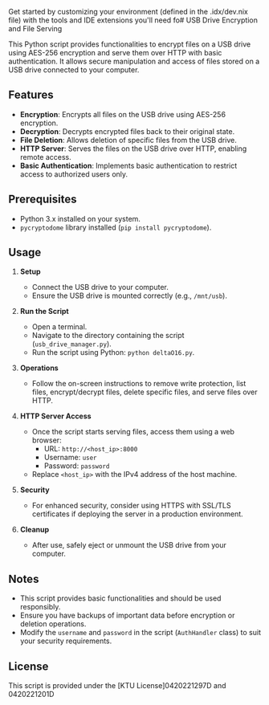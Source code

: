 Get started by customizing your environment (defined in the .idx/dev.nix file) with the tools and IDE extensions you'll need fo# USB Drive Encryption and File Serving

This Python script provides functionalities to encrypt files on a USB drive using AES-256 encryption and serve them over HTTP with basic authentication. It allows secure manipulation and access of files stored on a USB drive connected to your computer.

## Features

- **Encryption**: Encrypts all files on the USB drive using AES-256 encryption.
- **Decryption**: Decrypts encrypted files back to their original state.
- **File Deletion**: Allows deletion of specific files from the USB drive.
- **HTTP Server**: Serves the files on the USB drive over HTTP, enabling remote access.
- **Basic Authentication**: Implements basic authentication to restrict access to authorized users only.

## Prerequisites

- Python 3.x installed on your system.
- `pycryptodome` library installed (`pip install pycryptodome`).

## Usage

1. **Setup**
   - Connect the USB drive to your computer.
   - Ensure the USB drive is mounted correctly (e.g., `/mnt/usb`).

2. **Run the Script**
   - Open a terminal.
   - Navigate to the directory containing the script (`usb_drive_manager.py`).
   - Run the script using Python: `python deltaO16.py`.

3. **Operations**
   - Follow the on-screen instructions to remove write protection, list files, encrypt/decrypt files, delete specific files, and serve files over HTTP.

4. **HTTP Server Access**
   - Once the script starts serving files, access them using a web browser:
     - URL: `http://<host_ip>:8000`
     - Username: `user`
     - Password: `password`
   - Replace `<host_ip>` with the IPv4 address of the host machine.

5. **Security**
   - For enhanced security, consider using HTTPS with SSL/TLS certificates if deploying the server in a production environment.

6. **Cleanup**
   - After use, safely eject or unmount the USB drive from your computer.

## Notes

- This script provides basic functionalities and should be used responsibly.
- Ensure you have backups of important data before encryption or deletion operations.
- Modify the `username` and `password` in the script (`AuthHandler` class) to suit your security requirements.

## License

This script is provided under the [KTU License]0420221297D and 0420221201D
